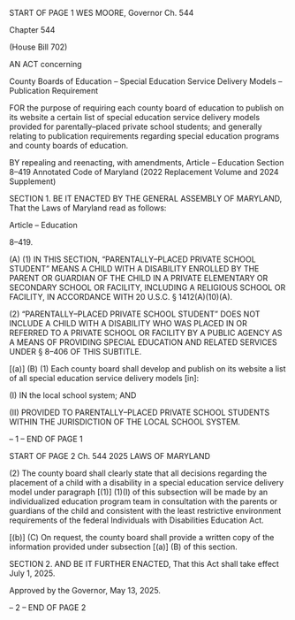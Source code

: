 START OF PAGE 1
WES MOORE, Governor Ch. 544

Chapter 544

(House Bill 702)

AN ACT concerning

County Boards of Education – Special Education Service Delivery Models –
Publication Requirement

FOR the purpose of requiring each county board of education to publish on its website a
certain list of special education service delivery models provided for
parentally–placed private school students; and generally relating to publication
requirements regarding special education programs and county boards of education.

BY repealing and reenacting, with amendments,
Article – Education
Section 8–419
Annotated Code of Maryland
(2022 Replacement Volume and 2024 Supplement)

SECTION 1. BE IT ENACTED BY THE GENERAL ASSEMBLY OF MARYLAND,
That the Laws of Maryland read as follows:

Article – Education

8–419.

(A) (1) IN THIS SECTION, “PARENTALLY–PLACED PRIVATE SCHOOL
STUDENT” MEANS A CHILD WITH A DISABILITY ENROLLED BY THE PARENT OR
GUARDIAN OF THE CHILD IN A PRIVATE ELEMENTARY OR SECONDARY SCHOOL OR
FACILITY, INCLUDING A RELIGIOUS SCHOOL OR FACILITY, IN ACCORDANCE WITH 20
U.S.C. § 1412(A)(10)(A).

(2) “PARENTALLY–PLACED PRIVATE SCHOOL STUDENT” DOES NOT
INCLUDE A CHILD WITH A DISABILITY WHO WAS PLACED IN OR REFERRED TO A
PRIVATE SCHOOL OR FACILITY BY A PUBLIC AGENCY AS A MEANS OF PROVIDING
SPECIAL EDUCATION AND RELATED SERVICES UNDER § 8–406 OF THIS SUBTITLE.

[(a)] (B) (1) Each county board shall develop and publish on its website a list
of all special education service delivery models [in]:

(I) IN the local school system; AND

(II) PROVIDED TO PARENTALLY–PLACED PRIVATE SCHOOL
STUDENTS WITHIN THE JURISDICTION OF THE LOCAL SCHOOL SYSTEM.

– 1 –
END OF PAGE 1

START OF PAGE 2
Ch. 544 2025 LAWS OF MARYLAND

(2) The county board shall clearly state that all decisions regarding the
placement of a child with a disability in a special education service delivery model under
paragraph [(1)] (1)(I) of this subsection will be made by an individualized education
program team in consultation with the parents or guardians of the child and consistent
with the least restrictive environment requirements of the federal Individuals with
Disabilities Education Act.

[(b)] (C) On request, the county board shall provide a written copy of the
information provided under subsection [(a)] (B) of this section.

SECTION 2. AND BE IT FURTHER ENACTED, That this Act shall take effect July
1, 2025.

Approved by the Governor, May 13, 2025.

– 2 –
END OF PAGE 2